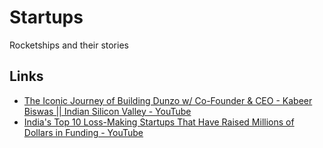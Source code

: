 # Startups
Rocketships and their stories

## Links
* [The Iconic Journey of Building Dunzo w/ Co-Founder & CEO - Kabeer Biswas || Indian Silicon Valley - YouTube](https://www.youtube.com/watch?v=r6uhUw7h2p0&t=2034s)
* [India's Top 10 Loss-Making Startups That Have Raised Millions of Dollars in Funding - YouTube](https://www.youtube.com/watch?v=HZn-g6h8mH4)